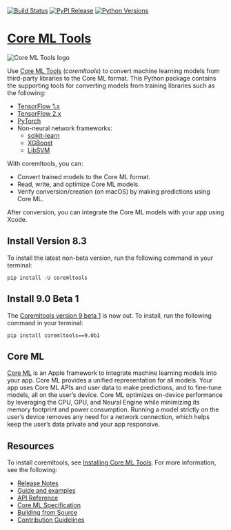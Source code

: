 [![Build Status](https://img.shields.io/gitlab/pipeline/coremltools1/coremltools/main)](https://gitlab.com/coremltools1/coremltools/-/pipelines?page=1&scope=branches&ref=main)
[![PyPI Release](https://img.shields.io/pypi/v/coremltools.svg)](#)
[![Python Versions](https://img.shields.io/pypi/pyversions/coremltools.svg)](#)

[Core ML Tools](https://apple.github.io/coremltools/docs-guides/source/overview-coremltools.html)
=======================

![Core ML Tools logo](docs/logo.png)

Use [Core ML Tools](https://apple.github.io/coremltools/docs-guides/source/overview-coremltools.html) (*coremltools*) to convert machine learning models from third-party libraries to the Core ML format. This Python package contains the supporting tools for converting models from training libraries such as the following:

* [TensorFlow 1.x](https://www.tensorflow.org/versions/r1.15/api_docs/python/tf)
* [TensorFlow 2.x](https://www.tensorflow.org/api_docs)
* [PyTorch](https://pytorch.org/)
* Non-neural network frameworks:
	* [scikit-learn](https://scikit-learn.org/stable/)
	* [XGBoost](https://xgboost.readthedocs.io/en/latest/)
	* [LibSVM](https://www.csie.ntu.edu.tw/~cjlin/libsvm/)

With coremltools, you can:

* Convert trained models to the Core ML format.
* Read, write, and optimize Core ML models.
* Verify conversion/creation (on macOS) by making predictions using Core ML.

After conversion, you can integrate the Core ML models with your app using Xcode.

## Install Version 8.3
To install the latest non-beta version, run the following command in your terminal:
```shell
pip install -U coremltools
```

## Install 9.0 Beta 1

The [Coremltools version 9 beta 1](https://github.com/apple/coremltools/releases/tag/9.0b1) is now out. To install, run the following command in your terminal:
```shell
pip install coremltools==9.0b1
```

## Core ML

[Core ML](https://developer.apple.com/documentation/coreml) is an Apple framework to integrate machine learning models into your app. Core ML provides a unified representation for all models. Your app uses Core ML APIs and user data to make predictions, and to fine-tune models, all on the user’s device. Core ML optimizes on-device performance by leveraging the CPU, GPU, and Neural Engine while minimizing its memory footprint and power consumption. Running a model strictly on the user’s device removes any need for a network connection, which helps keep the user’s data private and your app responsive.

## Resources

To install coremltools, see [Installing Core ML Tools](https://apple.github.io/coremltools/docs-guides/source/installing-coremltools.html). For more information, see the following:

* [Release Notes](https://github.com/apple/coremltools/releases/)
* [Guide and examples](https://apple.github.io/coremltools/docs-guides/index.html)
* [API Reference](https://apple.github.io/coremltools/index.html)
* [Core ML Specification](https://apple.github.io/coremltools/mlmodel/index.html)
* [Building from Source](BUILDING.md)
* [Contribution Guidelines](CONTRIBUTING.md)
